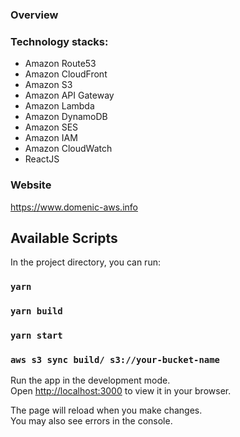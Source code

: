 ### Overview

### Technology stacks:

* Amazon Route53
* Amazon CloudFront
* Amazon S3
* Amazon API Gateway
* Amazon Lambda
* Amazon DynamoDB
* Amazon SES
* Amazon IAM
* Amazon CloudWatch
* ReactJS

### Website

https://www.domenic-aws.info

## Available Scripts

In the project directory, you can run:

### `yarn`

### `yarn build`

### `yarn start`

### `aws s3 sync build/ s3://your-bucket-name`

Run the app in the development mode.\
Open [http://localhost:3000](http://localhost:3000) to view it in your browser.

The page will reload when you make changes.\
You may also see errors in the console.